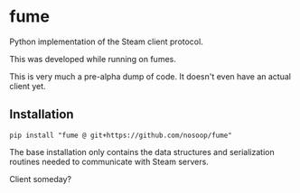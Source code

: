 # fume

Python implementation of the Steam client protocol.

This was developed while running on fumes.

This is very much a pre-alpha dump of code.  It doesn't even have an actual client yet.

## Installation

```
pip install "fume @ git+https://github.com/nosoop/fume"
```

The base installation only contains the data structures and serialization routines needed to
communicate with Steam servers.

Client someday?
